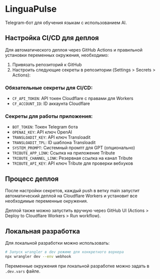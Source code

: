 # LinguaPulse

Telegram-бот для обучения языкам с использованием AI.

## Настройка CI/CD для деплоя

Для автоматического деплоя через GitHub Actions и правильной установки переменных окружения, необходимо:

1. Привязать репозиторий к GitHub
2. Настроить следующие секреты в репозитории (Settings > Secrets > Actions):

### Обязательные секреты для CI/CD:
- `CF_API_TOKEN`: API токен Cloudflare с правами для Workers
- `CF_ACCOUNT_ID`: ID аккаунта Cloudflare

### Секреты для работы приложения:
- `BOT_TOKEN`: Токен Telegram бота
- `OPENAI_KEY`: API ключ OpenAI
- `TRANSLOADIT_KEY`: API ключ Transloadit
- `TRANSLOADIT_TPL`: ID шаблона Transloadit
- `SYSTEM_PROMPT`: Системный промпт для GPT (опционально)
- `TRIBUTE_APP_LINK`: Ссылка на приложение Tribute
- `TRIBUTE_CHANNEL_LINK`: Резервная ссылка на канал Tribute
- `TRIBUTE_API_KEY`: API ключ Tribute для проверки вебхуков


## Процесс деплоя

После настройки секретов, каждый push в ветку main запустит автоматический деплой на Cloudflare Workers и установит все необходимые переменные окружения.

Деплой также можно запустить вручную через GitHub UI (Actions > Deploy to Cloudflare Workers > Run workflow).

## Локальная разработка

Для локальной разработки можно использовать:

```bash
# Запуск wrangler в dev режиме для конкретного воркера
npx wrangler dev --env webhook
```

Переменные окружения при локальной разработке можно задать в `.dev.vars` файле.

